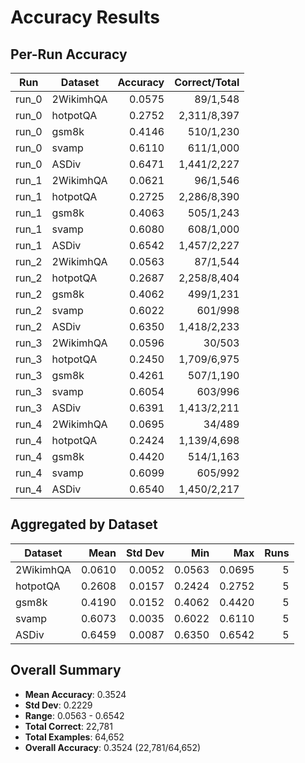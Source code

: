 # Accuracy Results

## Per-Run Accuracy

| Run | Dataset | Accuracy | Correct/Total |
|-----|---------|---------:|---------------:|
| run_0 | 2WikimhQA | 0.0575 | 89/1,548 |
| run_0 | hotpotQA | 0.2752 | 2,311/8,397 |
| run_0 | gsm8k | 0.4146 | 510/1,230 |
| run_0 | svamp | 0.6110 | 611/1,000 |
| run_0 | ASDiv | 0.6471 | 1,441/2,227 |
| run_1 | 2WikimhQA | 0.0621 | 96/1,546 |
| run_1 | hotpotQA | 0.2725 | 2,286/8,390 |
| run_1 | gsm8k | 0.4063 | 505/1,243 |
| run_1 | svamp | 0.6080 | 608/1,000 |
| run_1 | ASDiv | 0.6542 | 1,457/2,227 |
| run_2 | 2WikimhQA | 0.0563 | 87/1,544 |
| run_2 | hotpotQA | 0.2687 | 2,258/8,404 |
| run_2 | gsm8k | 0.4062 | 499/1,231 |
| run_2 | svamp | 0.6022 | 601/998 |
| run_2 | ASDiv | 0.6350 | 1,418/2,233 |
| run_3 | 2WikimhQA | 0.0596 | 30/503 |
| run_3 | hotpotQA | 0.2450 | 1,709/6,975 |
| run_3 | gsm8k | 0.4261 | 507/1,190 |
| run_3 | svamp | 0.6054 | 603/996 |
| run_3 | ASDiv | 0.6391 | 1,413/2,211 |
| run_4 | 2WikimhQA | 0.0695 | 34/489 |
| run_4 | hotpotQA | 0.2424 | 1,139/4,698 |
| run_4 | gsm8k | 0.4420 | 514/1,163 |
| run_4 | svamp | 0.6099 | 605/992 |
| run_4 | ASDiv | 0.6540 | 1,450/2,217 |

## Aggregated by Dataset

| Dataset | Mean | Std Dev | Min | Max | Runs |
|---------|-----:|--------:|----:|----:|-----:|
| 2WikimhQA | 0.0610 | 0.0052 | 0.0563 | 0.0695 | 5 |
| hotpotQA | 0.2608 | 0.0157 | 0.2424 | 0.2752 | 5 |
| gsm8k | 0.4190 | 0.0152 | 0.4062 | 0.4420 | 5 |
| svamp | 0.6073 | 0.0035 | 0.6022 | 0.6110 | 5 |
| ASDiv | 0.6459 | 0.0087 | 0.6350 | 0.6542 | 5 |

## Overall Summary

- **Mean Accuracy**: 0.3524
- **Std Dev**: 0.2229
- **Range**: 0.0563 - 0.6542
- **Total Correct**: 22,781
- **Total Examples**: 64,652
- **Overall Accuracy**: 0.3524 (22,781/64,652)

